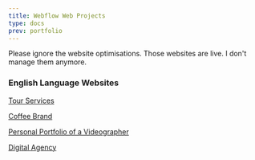 ```yaml
---
title: Webflow Web Projects
type: docs
prev: portfolio
---
```


Please ignore the website optimisations. Those websites are live. I don't manage them anymore.

### English Language Websites

[Tour Services](https://roamer-exp.webflow.io/)

[Coffee Brand](https://kahve-sitesi.webflow.io/)

[Personal Portfolio of a Videographer](https://yasin-y-bayol-portfolio.webflow.io/)

[Digital Agency](https://digitalroamer.se/)
